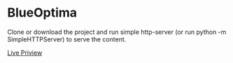 # BlueOptima

Clone or download the project and run simple http-server (or run python -m SimpleHTTPServer) to serve the content.

[Live Priview](https://agrawal-shubham.github.io/BlueOptima/)
